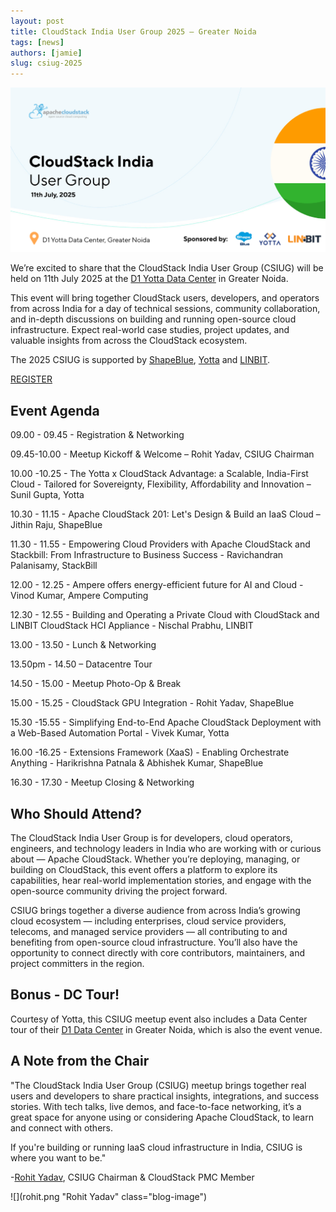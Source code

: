 ```yaml
---
layout: post
title: CloudStack India User Group 2025 – Greater Noida
tags: [news]
authors: [jamie]
slug: csiug-2025
---
```


[![](banner.png "CloudStack India User Group 2025")](/blog/csiug-2025)

We’re excited to share that the CloudStack India User Group (CSIUG) will be held
on 11th July 2025 at the [D1 Yotta Data Center](https://tinyurl.com/yjff2yza) in
Greater Noida.

This event will bring together CloudStack users, developers, and operators from
across India for a day of technical sessions, community collaboration, and
in-depth discussions on building and running open-source cloud infrastructure.
Expect real-world case studies, project updates, and valuable insights from
across the CloudStack ecosystem.

The 2025 CSIUG is supported by [ShapeBlue](https://www.shapeblue.com/), [Yotta](https://yotta.com/) and [LINBIT](https://linbit.com/).

<div class="col col-3 col-lg text-center">
<a class="button button--primary button--lg" href="https://www.eventbrite.com/e/cloudstack-india-user-group-2025-tickets-1374146161159?aff=oddtdtcreator" target="_blank">REGISTER</a>
</div>

<!-- truncate -->

## Event Agenda

09.00 - 09.45 - Registration & Networking

09.45-10.00 - Meetup Kickoff & Welcome – Rohit Yadav, CSIUG Chairman

10.00 -10.25 - The Yotta x CloudStack Advantage: a Scalable, India-First Cloud - Tailored for Sovereignty, Flexibility, Affordability and Innovation – Sunil Gupta, Yotta

10.30 - 11.15 - Apache CloudStack 201: Let's Design & Build an IaaS Cloud – Jithin Raju, ShapeBlue

11.30 - 11.55 - Empowering Cloud Providers with Apache CloudStack and Stackbill: From Infrastructure to Business Success - Ravichandran Palanisamy, StackBill

12.00 - 12.25 - Ampere offers energy-efficient future for AI and Cloud - Vinod Kumar, Ampere Computing

12.30 - 12.55 - Building and Operating a Private Cloud with CloudStack and LINBIT CloudStack HCI Appliance - Nischal Prabhu, LINBIT

13.00 - 13.50 - Lunch & Networking

13.50pm - 14.50 – Datacentre Tour

14.50 - 15.00 - Meetup Photo-Op & Break

15.00 - 15.25 - CloudStack GPU Integration - Rohit Yadav, ShapeBlue

15.30 -15.55 - Simplifying End-to-End Apache CloudStack Deployment with a Web-Based Automation Portal - Vivek Kumar, Yotta

16.00 -16.25 - Extensions Framework (XaaS) - Enabling Orchestrate Anything - Harikrishna Patnala & Abhishek Kumar, ShapeBlue

16.30 - 17.30 - Meetup Closing & Networking

## Who Should Attend?

The CloudStack India User Group is for developers, cloud operators, engineers,
and technology leaders in India who are working with or curious about — Apache
CloudStack. Whether you’re deploying, managing, or building on CloudStack, this
event offers a platform to explore its capabilities, hear real-world
implementation stories, and engage with the open-source community driving the
project forward.

CSIUG brings together a diverse audience from across India’s growing cloud
ecosystem — including enterprises, cloud service providers, telecoms, and
managed service providers — all contributing to and benefiting from open-source
cloud infrastructure. You’ll also have the opportunity to connect directly with
core contributors, maintainers, and project committers in the region.

## Bonus - DC Tour!

Courtesy of Yotta, this CSIUG meetup event also includes a Data Center tour of
their [D1 Data Center](https://www.youtube.com/watch?v=fGSkazxblmE) in Greater
Noida, which is also the event venue.

## A Note from the Chair

<div className="row">
<div className="col col--9">

"The CloudStack India User Group (CSIUG) meetup brings together real users and
developers to share practical insights, integrations, and success stories. With
tech talks, live demos, and face-to-face networking, it’s a great space for
anyone using or considering Apache CloudStack, to learn and connect with others.

If you're building or running IaaS cloud infrastructure in India, CSIUG is where
you want to be."

-<a href="https://www.linkedin.com/in/rohityadavcloud/">Rohit Yadav</a>, CSIUG Chairman & CloudStack PMC Member

</div>
<div className="col col--3">

![](rohit.png "Rohit Yadav" class="blog-image")

</div>
</div>
